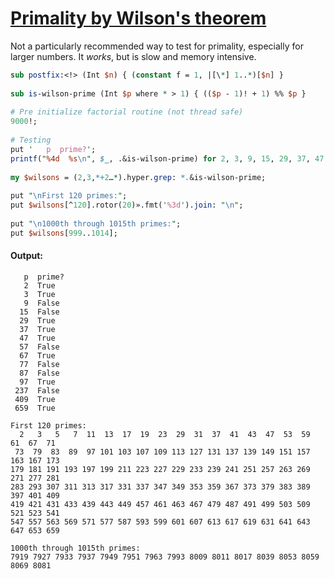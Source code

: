 [1]: https://rosettacode.org/wiki/Primality_by_Wilson%27s_theorem

# [Primality by Wilson's theorem][1]





Not a particularly recommended way to test for primality, especially for larger numbers. It *works*, but is slow and memory intensive.

```perl
sub postfix:<!> (Int $n) { (constant f = 1, |[\*] 1..*)[$n] }
 
sub is-wilson-prime (Int $p where * > 1) { (($p - 1)! + 1) %% $p }
 
# Pre initialize factorial routine (not thread safe)
9000!;
 
# Testing
put '   p  prime?';
printf("%4d  %s\n", $_, .&is-wilson-prime) for 2, 3, 9, 15, 29, 37, 47, 57, 67, 77, 87, 97, 237, 409, 659;
 
my $wilsons = (2,3,*+2…*).hyper.grep: *.&is-wilson-prime;
 
put "\nFirst 120 primes:";
put $wilsons[^120].rotor(20)».fmt('%3d').join: "\n";
 
put "\n1000th through 1015th primes:";
put $wilsons[999..1014];
```

#### Output:
```
   p  prime?
   2  True
   3  True
   9  False
  15  False
  29  True
  37  True
  47  True
  57  False
  67  True
  77  False
  87  False
  97  True
 237  False
 409  True
 659  True

First 120 primes:
  2   3   5   7  11  13  17  19  23  29  31  37  41  43  47  53  59  61  67  71
 73  79  83  89  97 101 103 107 109 113 127 131 137 139 149 151 157 163 167 173
179 181 191 193 197 199 211 223 227 229 233 239 241 251 257 263 269 271 277 281
283 293 307 311 313 317 331 337 347 349 353 359 367 373 379 383 389 397 401 409
419 421 431 433 439 443 449 457 461 463 467 479 487 491 499 503 509 521 523 541
547 557 563 569 571 577 587 593 599 601 607 613 617 619 631 641 643 647 653 659

1000th through 1015th primes:
7919 7927 7933 7937 7949 7951 7963 7993 8009 8011 8017 8039 8053 8059 8069 8081
```
